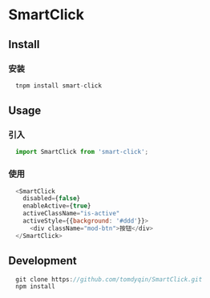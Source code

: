 # SmartClick

## Install

### 安装

```js
  tnpm install smart-click
```

## Usage

### 引入

```js
  import SmartClick from 'smart-click';
```

### 使用

```js
  <SmartClick
    disabled={false}
    enableActive={true}
    activeClassName="is-active"
    activeStyle={{background: '#ddd'}}>
      <div className="mod-btn">按钮</div>
  </SmartClick>
```

## Development

```js
  git clone https://github.com/tomdyqin/SmartClick.git
  npm install
```
